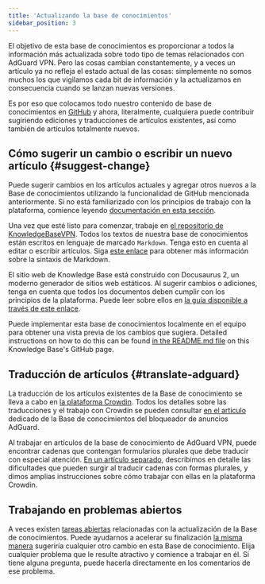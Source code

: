 ```yaml
---
title: 'Actualizando la base de conocimientos'
sidebar_position: 3
---
```


El objetivo de esta base de conocimientos es proporcionar a todos la información más actualizada sobre todo tipo de temas relacionados con AdGuard VPN. Pero las cosas cambian constantemente, y a veces un artículo ya no refleja el estado actual de las cosas: simplemente no somos muchos los que vigilamos cada bit de información y la actualizamos en consecuencia cuando se lanzan nuevas versiones.

Es por eso que colocamos todo nuestro contenido de base de conocimientos en [GitHub](https://github.com/AdguardTeam/KnowledgeBaseVPN) y ahora, literalmente, cualquiera puede contribuir sugiriendo ediciones y traducciones de artículos existentes, así como también de artículos totalmente nuevos.

## Cómo sugerir un cambio o escribir un nuevo artículo {#suggest-change}

Puede sugerir cambios en los artículos actuales y agregar otros nuevos a la Base de conocimientos utilizando la funcionalidad de GitHub mencionada anteriormente. Si no está familiarizado con los principios de trabajo con la plataforma, comience leyendo [documentación en esta sección](https://docs.github.com/en).

Una vez que esté listo para comenzar, trabaje en [el repositorio de KnowledgeBaseVPN](https://github.com/AdguardTeam/KnowledgeBaseVPN). Todos los textos de nuestra base de conocimientos están escritos en lenguaje de marcado `Markdown`. Tenga esto en cuenta al editar o escribir artículos. Siga [este enlace](https://docs.github.com/en/get-started/writing-on-github/getting-started-with-writing-and-formatting-on-github/basic-writing-and-formatting-syntax) para obtener más información sobre la sintaxis de Markdown.

El sitio web de Knowledge Base está construido con Docusaurus 2, un moderno generador de sitios web estáticos. Al sugerir cambios o adiciones, tenga en cuenta que todos los documentos deben cumplir con los principios de la plataforma. Puede leer sobre ellos en [la guía disponible a través de este enlace](https://docusaurus.io/docs/category/guides).

Puede implementar esta base de conocimientos localmente en el equipo para obtener una vista previa de los cambios que sugiera. Detailed instructions on how to do this can be found [in the README.md file](https://github.com/AdguardTeam/KnowledgeBaseVPN/blob/main/README) on this Knowledge Base's GitHub page.

## Traducción de artículos {#translate-adguard}

La traducción de los artículos existentes de la Base de conocimiento se lleva a cabo en [la plataforma Crowdin](https://crowdin.com/project/adguard-vpn-knowledge-base). Todos los detalles sobre las traducciones y el trabajo con Crowdin se pueden consultar [en el artículo ](https://adguard.com/kb/miscellaneous/contribute/translate/program/) dedicado de la Base de conocimientos del bloqueador de anuncios AdGuard.

Al trabajar en artículos de la base de conocimiento de AdGuard VPN, puede encontrar cadenas que contengan formularios plurales que debe traducir con especial atención. [En un artículo separado](https://adguard.com/kb/miscellaneous/contribute/translate/plural-forms/), describimos en detalle las dificultades que pueden surgir al traducir cadenas con formas plurales, y dimos amplias instrucciones sobre cómo trabajar con ellas en la plataforma Crowdin.

## Trabajando en problemas abiertos

A veces existen [tareas abiertas](https://github.com/AdguardTeam/KnowledgeBaseVPN/issues/) relacionadas con la actualización de la Base de conocimientos. Puede ayudarnos a acelerar su finalización [la misma manera](#suggest-change) sugeriría cualquier otro cambio en esta Base de conocimiento. Elija cualquier problema que le resulte atractivo y comience a trabajar en él. Si tiene alguna pregunta, puede hacerla directamente en los comentarios de ese problema.
